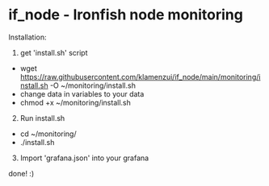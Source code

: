 # if_node - Ironfish node monitoring

Installation: 
1. get 'install.sh' script
 - wget https://raw.githubusercontent.com/klamenzui/if_node/main/monitoring/install.sh -O ~/monitoring/install.sh
 - change data in variables to your data
 - chmod +x ~/monitoring/install.sh
2. Run install.sh
 - cd ~/monitoring/
 - ./install.sh
3. Import 'grafana.json' into your grafana

done! :)
